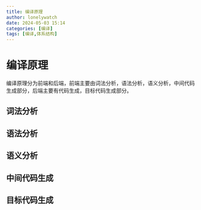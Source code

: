 ```yaml
---
title: 编译原理
author: lonelywatch
date: 2024-05-03 15:14
categories: [编译]
tags: [编译,体系结构] 
---
```


# 编译原理

编译原理分为前端和后端，前端主要由词法分析，语法分析，语义分析，中间代码生成部分，后端主要有代码生成，目标代码生成部分。

## 词法分析


## 语法分析

## 语义分析

## 中间代码生成

## 目标代码生成

